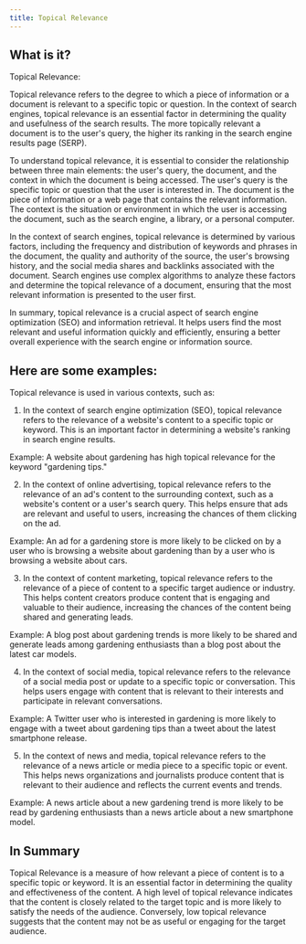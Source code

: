 ```yaml
---
title: Topical Relevance
---
```




## What is it?

Topical Relevance:

Topical relevance refers to the degree to which a piece of information or a document is relevant to a specific topic or question. In the context of search engines, topical relevance is an essential factor in determining the quality and usefulness of the search results. The more topically relevant a document is to the user's query, the higher its ranking in the search engine results page (SERP).

To understand topical relevance, it is essential to consider the relationship between three main elements: the user's query, the document, and the context in which the document is being accessed. The user's query is the specific topic or question that the user is interested in. The document is the piece of information or a web page that contains the relevant information. The context is the situation or environment in which the user is accessing the document, such as the search engine, a library, or a personal computer.

In the context of search engines, topical relevance is determined by various factors, including the frequency and distribution of keywords and phrases in the document, the quality and authority of the source, the user's browsing history, and the social media shares and backlinks associated with the document. Search engines use complex algorithms to analyze these factors and determine the topical relevance of a document, ensuring that the most relevant information is presented to the user first.

In summary, topical relevance is a crucial aspect of search engine optimization (SEO) and information retrieval. It helps users find the most relevant and useful information quickly and efficiently, ensuring a better overall experience with the search engine or information source.

## Here are some examples:

Topical relevance is used in various contexts, such as:

1. In the context of search engine optimization (SEO), topical relevance refers to the relevance of a website's content to a specific topic or keyword. This is an important factor in determining a website's ranking in search engine results.

Example: A website about gardening has high topical relevance for the keyword "gardening tips."

2. In the context of online advertising, topical relevance refers to the relevance of an ad's content to the surrounding context, such as a website's content or a user's search query. This helps ensure that ads are relevant and useful to users, increasing the chances of them clicking on the ad.

Example: An ad for a gardening store is more likely to be clicked on by a user who is browsing a website about gardening than by a user who is browsing a website about cars.

3. In the context of content marketing, topical relevance refers to the relevance of a piece of content to a specific target audience or industry. This helps content creators produce content that is engaging and valuable to their audience, increasing the chances of the content being shared and generating leads.

Example: A blog post about gardening trends is more likely to be shared and generate leads among gardening enthusiasts than a blog post about the latest car models.

4. In the context of social media, topical relevance refers to the relevance of a social media post or update to a specific topic or conversation. This helps users engage with content that is relevant to their interests and participate in relevant conversations.

Example: A Twitter user who is interested in gardening is more likely to engage with a tweet about gardening tips than a tweet about the latest smartphone release.

5. In the context of news and media, topical relevance refers to the relevance of a news article or media piece to a specific topic or event. This helps news organizations and journalists produce content that is relevant to their audience and reflects the current events and trends.

Example: A news article about a new gardening trend is more likely to be read by gardening enthusiasts than a news article about a new smartphone model.

## In Summary

Topical Relevance is a measure of how relevant a piece of content is to a specific topic or keyword. It is an essential factor in determining the quality and effectiveness of the content. A high level of topical relevance indicates that the content is closely related to the target topic and is more likely to satisfy the needs of the audience. Conversely, low topical relevance suggests that the content may not be as useful or engaging for the target audience.